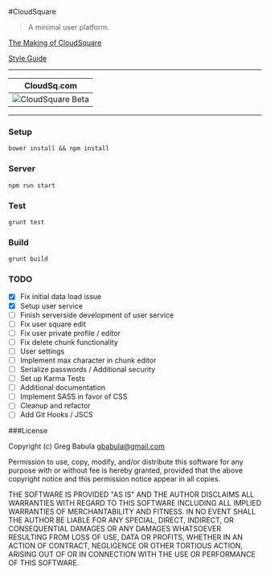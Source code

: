 #CloudSquare

> A minimal user platform.

[The Making of CloudSquare](https://medium.com/@gregbabula/the-making-of-cloudsquare-3d976d00ed30)

[Style Guide](https://github.com/airbnb/javascript)


* * *

CloudSq.com | 
------------ | 
![CloudSquare Beta](http://i58.tinypic.com/292mvpf.png) | 

* * *


### Setup

```
bower install && npm install
```


### Server

```
npm run start
```


### Test

```
grunt test
```


### Build

```
grunt build
```


### TODO

* [x] Fix initial data load issue 
* [x] Setup user service
* [ ] Finish serverside development of user service
* [ ] Fix user square edit
* [ ] Fix user private profile / editor
* [ ] Fix delete chunk functionality 
* [ ] User settings
* [ ] Implement max character in chunk editor
* [ ] Serialize passwords / Additional security
* [ ] Set up Karma Tests
* [ ] Additional documentation
* [ ] Implement SASS in favor of CSS
* [ ] Cleanup and refactor
* [ ] Add Git Hooks / JSCS

###License

Copyright (c) Greg Babula <gbabula@gmail.com>

Permission to use, copy, modify, and/or distribute this software for any purpose with or without fee is hereby granted, provided that the above copyright notice and this permission notice appear in all copies.

THE SOFTWARE IS PROVIDED "AS IS" AND THE AUTHOR DISCLAIMS ALL WARRANTIES WITH REGARD TO THIS SOFTWARE INCLUDING ALL IMPLIED WARRANTIES OF MERCHANTABILITY AND FITNESS. IN NO EVENT SHALL THE AUTHOR BE LIABLE FOR ANY SPECIAL, DIRECT, INDIRECT, OR CONSEQUENTIAL DAMAGES OR ANY DAMAGES WHATSOEVER RESULTING FROM LOSS OF USE, DATA OR PROFITS, WHETHER IN AN ACTION OF CONTRACT, NEGLIGENCE OR OTHER TORTIOUS ACTION, ARISING OUT OF OR IN CONNECTION WITH THE USE OR PERFORMANCE OF THIS SOFTWARE.
